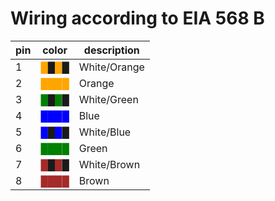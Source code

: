 # Wiring according to EIA 568 B
pin | color | description
---|---|---
1 | <span style="color:orange">█</span>█<span style="color:orange">█</span>█ | White/Orange
2 | <span style="color:orange">████</span> | Orange
3 | <span style="color:green">█</span>█<span style="color:green">█</span>█ | White/Green
4 | <span style="color:blue">████</span> | Blue
5 | <span style="color:blue">█</span>█<span style="color:blue">█</span>█ | White/Blue
6 | <span style="color:green">████</span> | Green
7 | <span style="color:brown">█</span>█<span style="color:brown">█</span>█ | White/Brown
8 | <span style="color:brown">████</span> | Brown